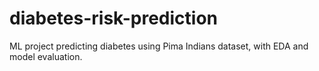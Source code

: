 # diabetes-risk-prediction
ML project predicting diabetes using Pima Indians dataset, with EDA and model evaluation.
